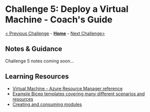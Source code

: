 # Challenge 5: Deploy a Virtual Machine - Coach's Guide

[< Previous Challenge](./Solution-04.md) - **[Home](./README.md)** - [Next Challenge>](./Solution-06.md)

## Notes & Guidance

Challenge 5 notes coming soon...

## Learning Resources

- [Virtual Machine - Azure Resource Manager reference](https://docs.microsoft.com/azure/templates/microsoft.compute/virtualmachines?tabs=bicep)
- [Example Bicep templates covering many different scenarios and resources](https://github.com/Azure/bicep/tree/main/docs/examples)
- [Creating and consuming modules](https://github.com/Azure/bicep/blob/main/docs/tutorial/06-creating-modules.md)